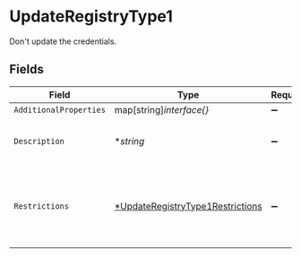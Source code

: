 # UpdateRegistryType1

Don't update the credentials.


## Fields

| Field                                                                                      | Type                                                                                       | Required                                                                                   | Description                                                                                | Example                                                                                    |
| ------------------------------------------------------------------------------------------ | ------------------------------------------------------------------------------------------ | ------------------------------------------------------------------------------------------ | ------------------------------------------------------------------------------------------ | ------------------------------------------------------------------------------------------ |
| `AdditionalProperties`                                                                     | map[string]*interface{}*                                                                   | :heavy_minus_sign:                                                                         | N/A                                                                                        |                                                                                            |
| `Description`                                                                              | **string*                                                                                  | :heavy_minus_sign:                                                                         | Description of the credentials.                                                            | This is a set of saved credentials.                                                        |
| `Restrictions`                                                                             | [*UpdateRegistryType1Restrictions](../../models/shared/updateregistrytype1restrictions.md) | :heavy_minus_sign:                                                                         | Data about whether the credentials are restricted to certain projects.                     |                                                                                            |